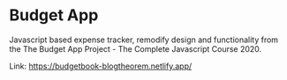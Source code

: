 # Budget App

Javascript based expense tracker, remodify design and functionality from the The Budget App Project - The Complete Javascript Course 2020. 

Link: https://budgetbook-blogtheorem.netlify.app/


